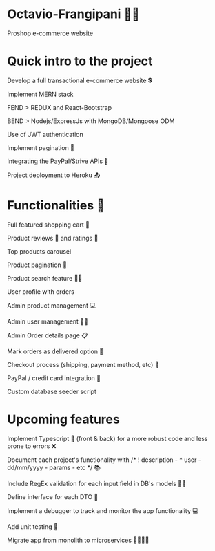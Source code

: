 # Octavio-Frangipani 👨‍💻

Proshop e-commerce website

# Quick intro to the project

Develop a full transactional e-commerce website 💲

Implement MERN stack

FEND > REDUX and React-Bootstrap

BEND > Nodejs/ExpressJs with MongoDB/Mongoose ODM

Use of JWT authentication

Implement pagination 📄

Integrating the PayPal/Strive APIs 💸

Project deployment to Heroku 📤

# Functionalities 🦾

Full featured shopping cart 🛒

Product reviews 💬 and ratings 🌟

Top products carousel

Product pagination 📄

Product search feature 🕵️‍♀️

User profile with orders

Admin product management 💻

Admin user management 🙍‍♂️

Admin Order details page 📋

Mark orders as delivered option 📨

Checkout process (shipping, payment method, etc) 🛒

PayPal / credit card integration 🤑

Custom database seeder script

# Upcoming features

Implement Typescript 💙 (front & back) for a more robust code and less prone to errors ❌

Document each project's functionality with /* ! description - * user - dd/mm/yyyy - params - etc */ 📚

Include RegEx validation for each input field in DB's models 🙅‍♂️

Define interface for each DTO 📖

Implement a debugger to track and monitor the app functionality 💻

Add unit testing 🧪

Migrate app from monolith to microservices 👨‍👨‍👦‍👦
